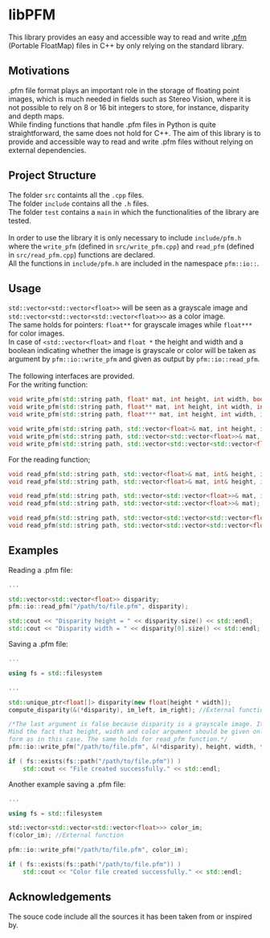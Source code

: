 # libPFM
This library provides an easy and accessible way to read and write [.pfm](http://www.pauldebevec.com/Research/HDR/PFM/) (Portable FloatMap) files in C++ by only relying on the standard library.

## Motivations
.pfm file format plays an important role in the storage of floating point images, which is much needed in fields such as Stereo Vision, where it is not possible to rely on 8 or 16 bit integers to store, for instance, disparity and depth maps. <br />
While finding functions that handle .pfm files in Python is quite straightforward, the same does not hold for C++.
The aim of this library is to provide and accessible way to read and write .pfm files without relying on external dependencies.

## Project Structure
The folder `src` containts all the `.cpp` files. <br />
The folder `include` contains all the `.h` files. <br />
The folder `test` contains a `main` in which the functionalities of the library are tested. <br />
<br />
In order to use the library it is only necessary to include `include/pfm.h` where the `write_pfm` (defined in `src/write_pfm.cpp`) and `read_pfm` (defined in `src/read_pfm.cpp`) functions are declared.<br />
All the functions in `include/pfm.h` are included in the namespace `pfm::io::`.

## Usage
`std::vector<std::vector<float>>` will be seen as a grayscale image and `std::vector<std::vector<std::vector<float>>>` as a color image.<br />
The same holds for pointers: `float**` for grayscale images while `float***` for color images.<br />
In case of `<std::vector<float>` and `float *` the height and width and a boolean indicating whether the image is grayscale or color will be taken as argument by `pfm::io::write_pfm` and given as output by `pfm::io::read_pfm`.<br />
<br />
The following interfaces are provided.<br />
For the writing function:
```C++
void write_pfm(std::string path, float* mat, int height, int width, bool color, int scale = 1);
void write_pfm(std::string path, float** mat, int height, int width, int scale = 1);
void write_pfm(std::string path, float*** mat, int height, int width, int scale = 1);

void write_pfm(std::string path, std::vector<float>& mat, int height, int width, bool color, int scale = 1);
void write_pfm(std::string path, std::vector<std::vector<float>>& mat, int scale = 1);
void write_pfm(std::string path, std::vector<std::vector<std::vector<float>>>& mat, int scale = 1);
```
For the reading function;
```C++
void read_pfm(std::string path, std::vector<float>& mat, int& height, int& width, bool& color, int& scale);
void read_pfm(std::string path, std::vector<float>& mat, int& height, int& width, bool& color);

void read_pfm(std::string path, std::vector<std::vector<float>>& mat, int& scale);
void read_pfm(std::string path, std::vector<std::vector<float>>& mat);

void read_pfm(std::string path, std::vector<std::vector<std::vector<float>>>& mat, int& scale);
void read_pfm(std::string path, std::vector<std::vector<std::vector<float>>>& mat);
```

## Examples
Reading a .pfm file:
```C++
...

std::vector<std::vector<float>> disparity;
pfm::io::read_pfm("/path/to/file.pfm", disparity);

std::cout << "Disparity height = " << disparity.size() << std::endl;
std::cout << "Disparity width = " << disparity[0].size() << std::endl;
```
Saving a .pfm file:
```C++
...

using fs = std::filesystem

...

std::unique_ptr<float[]> disparity(new float[height * width]);
compute_disparity(&(*disparity), im_left, im_right); //External function

/*The last argument is false because disparity is a grayscale image. It should be set to true for color images.
Mind the fact that height, width and color argument should be given only if the input image is passed in the flat
form as in this case. The same holds for read_pfm function.*/
pfm::io::write_pfm("/path/to/file.pfm", &(*disparity), height, width, false);

if ( fs::exists(fs::path("/path/to/file.pfm")) )
    std::cout << "File created successfully." << std::endl;
```

Another example saving a .pfm file:
```C++
...

using fs = std::filesystem

std::vector<std::vector<std::vector<float>>> color_im;
f(color_im); //External function

pfm::io::write_pfm("/path/to/file.pfm", color_im);

if ( fs::exists(fs::path("/path/to/file.pfm")) )
    std::cout << "Color file created successfully." << std::endl;
```

## Acknowledgements
The souce code include all the sources it has been taken from or inspired by.
